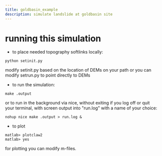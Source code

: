 ```yaml
---
title: goldbasin_example
description: simulate landslide at goldbasin site
---
```


# running this simulation

* to place needed topography softlinks locally:
```
python setinit.py
```
modify setinit.py based on the location of DEMs on your path
or you can modify setrun.py to point directly to DEMs 

* to run the simulation:
```
make .output
```
or to run in the background via nice, without exiting if you log off or quit your terminal, with screen output into "run.log" with a name of your choice:
```
nohup nice make .output > run.log &
```

* to plot
```
matlab> plotclaw2
matlab> yes
```

for plotting you can modify m-files.